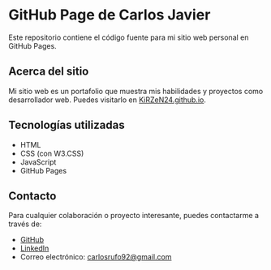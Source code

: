 # GitHub Page de Carlos Javier
Este repositorio contiene el código fuente para mi sitio web personal en GitHub Pages.

## Acerca del sitio
Mi sitio web es un portafolio que muestra mis habilidades y proyectos como desarrollador web. Puedes visitarlo en [KiRZeN24.github.io](https://KiRZeN24.github.io).

## Tecnologías utilizadas
- HTML
- CSS (con W3.CSS)
- JavaScript
- GitHub Pages

## Contacto
Para cualquier colaboración o proyecto interesante, puedes contactarme a través de:
- [GitHub](https://github.com/KiRZeN24/)
- [LinkedIn](https://www.linkedin.com/in/carlos-javier-rufo-cabrera-687609239/)
- Correo electrónico: [carlosrufo92@gmail.com](mailto:carlosrufo92@gmail.com)